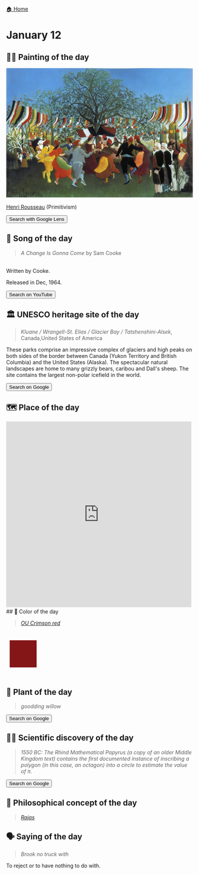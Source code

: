 
[🏠 Home](../../index.md)

# January 12

## 🧑‍🎨 Painting of the day

<img width="600" src="../img/Henri_Rousseau_1.jpg">

[Henri Rousseau](https://en.wikipedia.org/wiki/Henri_Rousseau) (Primitivism)

<button class="btn btn-success"
onclick=" window.open('https://lens.google.com/uploadbyurl?url=https://iretes.github.io/one-a-day/data/img/Henri_Rousseau_1.jpg','_blank')">
Search with Google Lens
</button>

## 🎼 Song of the day

> *A Change Is Gonna Come*
by Sam Cooke

<br />Written by Cooke.

Released in Dec, 1964.

<button class="btn btn-success"
onclick=" window.open('http://www.youtube.com/search?q=A Change Is Gonna Come by Sam Cooke','_blank')">
Search on YouTube
</button>

## 🏛️ UNESCO heritage site of the day

> *Kluane / Wrangell-St. Elias / Glacier Bay / Tatshenshini-Alsek*, Canada,United States of America

<p>These parks comprise an impressive complex of glaciers and high peaks on both sides of the border between Canada (Yukon Territory and British Columbia) and the United States (Alaska). The spectacular natural landscapes are home to many grizzly bears, caribou and Dall's sheep. The site contains the largest non-polar icefield in the world.</p>

<button class="btn btn-success"
onclick=" window.open('http://www.google.com/search?q=Kluane / Wrangell-St. Elias / Glacier Bay / Tatshenshini-Alsek','_blank')">
Search on Google
</button>

## 🗺️ Place of the day

<iframe
src="https://www.mapcrunch.com"
name="mapcrunch"
width="500"
height="500"
allowTransparency="true"
scrolling="no"
frameborder="0"
>
</iframe>
## 🎨 Color of the day

> *[OU Crimson red](https://en.wikipedia.org/wiki/Shades_of_red#OU_crimson)*

<div style="color:#841617; font-size: 100px;">&#9632;</div>

## 🌿 Plant of the day

> *goodding willow*

<button class="btn btn-success"
onclick=" window.open('http://www.google.com/search?q=goodding willow','_blank')">
Search on Google
</button>

## 🧑‍🔬 Scientific discovery of the day

> *1550 BC: The Rhind Mathematical Papyrus (a copy of an older Middle Kingdom text) contains the first documented instance of inscribing a polygon (in this case, an octagon) into a circle to estimate the value of π.*

<button class="btn btn-success"
onclick=" window.open('http://www.google.com/search?q=1550 BC: The Rhind Mathematical Papyrus (a copy of an older Middle Kingdom text) contains the first documented instance of inscribing a polygon (in this case, an octagon) into a circle to estimate the value of π.','_blank')"> 
Search on Google
</button>

## 💭 Philosophical concept of the day

> *[Rajas](https://en.wikipedia.org/wiki/Rajas)*

## 🗣️ Saying of the day

> *Brook no truck with*

To reject or to have nothing to do with.
